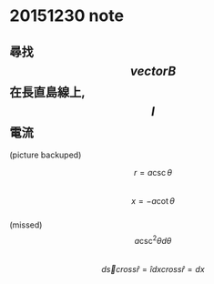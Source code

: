 # 20151230 note
## 尋找 $$ vector B $$ 在長直島線上, $$ I $$ 電流
(picture backuped)

$$ r = a \csc \theta $$  
$$ x = -a \cot \theta $$  
(missed)  $$ a \csc ^2 \theta d \theta $$  
$$ d \overrightarrow{s} cross \hat{r} = \hat{i} dx cross \hat{r} = dx $$
